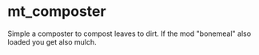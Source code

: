# mt_composter
Simple a composter to compost leaves to dirt. 
If the mod "bonemeal" also loaded you get also mulch.

